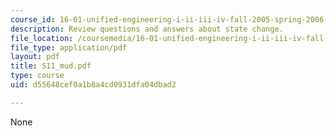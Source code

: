 ```yaml
---
course_id: 16-01-unified-engineering-i-ii-iii-iv-fall-2005-spring-2006
description: Review questions and answers about state change.
file_location: /coursemedia/16-01-unified-engineering-i-ii-iii-iv-fall-2005-spring-2006/d55648cef0a1b8a4cd0931dfa04dbad2_S11_mud.pdf
file_type: application/pdf
layout: pdf
title: S11_mud.pdf
type: course
uid: d55648cef0a1b8a4cd0931dfa04dbad2

---
```

None